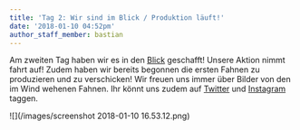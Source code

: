 ```yaml
---
title: 'Tag 2: Wir sind im Blick / Produktion läuft!'
date: '2018-01-10 04:52pm'
author_staff_member: bastian
---
```

Am zweiten Tag haben wir es in den [Blick](https://www.blick.ch/news/politik/ein-verein-will-die-lieblingssendungen-retten-no-billag-gegner-zeigen-flagge-id7825735.html) geschafft! Unsere Aktion nimmt fahrt auf!
Zudem haben wir bereits begonnen die ersten Fahnen zu produzieren und zu verschicken! Wir freuen uns immer über Bilder von den im Wind wehenen Fahnen. Ihr könnt uns zudem auf [Twitter](https://twitter.com/sendung_bleibt) und [Instagram](https://instagram.com/sendung_bleibt) taggen.

![](/images/screenshot 2018-01-10 16.53.12.png)
